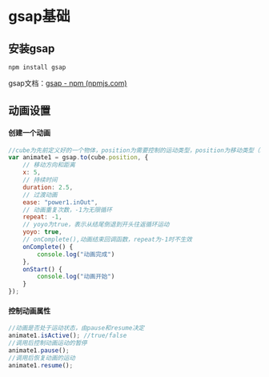 # gsap基础

## 安装gsap

```
npm install gsap
```

gsap文档：[gsap - npm (npmjs.com)](https://www.npmjs.com/package/gsap)

## 动画设置

#### 创建一个动画

```javascript
//cube为先前定义好的一个物体，position为需要控制的运动类型，position为移动类型（rotation，scale...）
var animate1 = gsap.to(cube.position, {
    // 移动方向和距离
    x: 5,
    // 持续时间
    duration: 2.5,
    // 过渡动画
    ease: "power1.inOut",
    // 动画重复次数，-1为无限循环
    repeat: -1,
    // yoyo为true，表示从结尾倒退到开头往返循环运动
    yoyo: true,
    // onComplete(),动画结束回调函数，repeat为-1时不生效
    onComplete() {
        console.log("动画完成")
    },
    onStart() {
        console.log("动画开始")
    }
});
```

#### 控制动画属性

```javascript
//动画是否处于运动状态，由pause和resume决定
animate1.isActive(); //true/false
//调用后控制动画运动的暂停
animate1.pause(); 
//调用后恢复动画的运动
animate1.resume();
```

